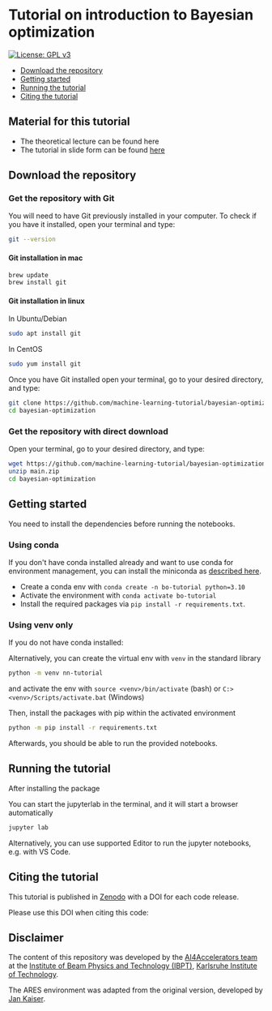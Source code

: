 # Tutorial on introduction to Bayesian optimization

[![License: GPL v3](https://img.shields.io/badge/License-GPLv3-blue.svg)](https://www.gnu.org/licenses/gpl-3.0)

- [Download the repository](#download-the-repository)
- [Getting started](#getting-started)
- [Running the tutorial](#running-the-tutorial)
- [Citing the tutorial](#citing-the-tutorial)

## Material for this tutorial

- The theoretical lecture can be found here
- The tutorial in slide form can be found [here](https://machine-learning-tutorial.github.io/bayesian-optimization)

## Download the repository

### Get the repository with Git

You will need to have Git previously installed in your computer.
To check if you have it installed, open your terminal and type:

``` bash
git --version
```

#### Git installation in mac

``` bash
brew update
brew install git
```

#### Git installation in linux

In Ubuntu/Debian

``` bash
sudo apt install git
```

In CentOS

``` bash
sudo yum install git
```

Once you have Git installed open your terminal, go to your desired directory, and type:

``` bash
git clone https://github.com/machine-learning-tutorial/bayesian-optimization.git
cd bayesian-optimization
```

### Get the repository with direct download

Open your terminal, go to your desired directory, and type:

``` bash
wget https://github.com/machine-learning-tutorial/bayesian-optimization/archive/refs/heads/main.zip
unzip main.zip
cd bayesian-optimization
```

## Getting started

You need to install the dependencies before running the notebooks.

### Using conda

If you don't have conda installed already and want to use conda for environment management, you can install the miniconda as [described here](https://docs.conda.io/projects/miniconda/en/latest/miniconda-install.html).

- Create a conda env with `conda create -n bo-tutorial python=3.10`
- Activate the environment with `conda activate bo-tutorial`
- Install the required packages via `pip install -r requirements.txt`.

### Using venv only

If you do not have conda installed:

Alternatively, you can create the virtual env with `venv` in the standard library

```bash
python -m venv nn-tutorial
```

and activate the env with `source <venv>/bin/activate` (bash) or `C:> <venv>/Scripts/activate.bat` (Windows)

Then, install the packages with pip within the activated environment

```bash
python -m pip install -r requirements.txt
```

Afterwards, you should be able to run the provided notebooks.

## Running the tutorial

After installing the package

You can start the jupyterlab in the terminal, and it will start a browser automatically

```bash
jupyter lab
```

Alternatively, you can use supported Editor to run the jupyter notebooks, e.g. with VS Code.

## Citing the tutorial

This tutorial is published in [Zenodo](https://zenodo.org/) with a DOI for each code release.

Please use this DOI when citing this code:

## Disclaimer

The content of this repository was developed by the [AI4Accelerators team](https://www.ibpt.kit.edu/AI4Accelerators.php) at the [Institute of Beam Physics and Technology (IBPT)](https://www.ibpt.kit.edu/), [Karlsruhe Institute of Technology](https://www.kit.edu/english/).

The ARES environment was adapted from the original version, developed by [Jan Kaiser](https://github.com/jank324).
